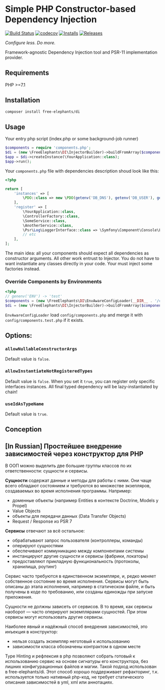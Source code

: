 # Simple PHP Constructor-based Dependency Injection

[![Build Status](https://travis-ci.org/FreeElephants/php-di.svg?branch=master)](https://travis-ci.org/FreeElephants/php-di)
[![codecov](https://codecov.io/gh/FreeElephants/php-di/branch/master/graph/badge.svg)](https://codecov.io/gh/FreeElephants/php-di)
[![Installs](https://img.shields.io/packagist/dt/free-elephants/di.svg)](https://packagist.org/packages/free-elephants/di)
[![Releases](https://img.shields.io/packagist/v/free-elephants/di.svg)](https://github.com/FreeElephants/php-di/releases)

_Configure less. Do more._  

Framework-agnostic Dependency Injection tool and PSR-11 implementation provider. 

## Requirements

PHP >=7.1

## Installation

```bash
composer install free-elephants/di
```

## Usage

Your entry php script (index.php or some background-job runner)
```php
$components = require 'components.php';
$di = (new \FreeElephants\DI\InjectorBuilder)->buildFromArray($components);
$app = $di->createInstance(\YourApplication::class);
$app->run();
```

Your `components.php` file with dependencies description shoud look like this:
```php
<?php

return [
    'instances' => [
        \PDO::class => new \PDO(getenv('DB_DNS'), getenv('DB_USER'), getenv('DB_PASS')),
    ],
    'register' => [
        \YourApplication::class,
        \ControllerFactory::class,
        \SomeService::class,
        \AnotherService::class,
        \Psr\Log\LoggerInterface::class => \Symfony\Component\Console\Logger\ConsoleLogger::class
        // etc
    ],
];
```

The main idea: all your components should expect all dependencies as constructor arguments.  All other work entrust to Injector.
You do not have to want instantiate any classes directly in your code. Your must inject some factories instead.   

### Override Components by Environments

```php
<?php
// genenv('ENV') -> 'test'
$components = (new \FreeElephants\DI\EnvAwareConfigLoader(__DIR__ . '/config', 'ENV'))->readConfig('components');
$di = (new \FreeElephants\DI\InjectorBuilder)->buildFromArray($components);
```

`EnvAwareConfigLoader` load `config/components.php` and merge it with `config/components.test.php` if it exists.

## Options:

### `allowNullableConstructorArgs`
Default value is `false`.  

### `allowInstantiateNotRegisteredTypes` 
Default value is `false`. When you set it `true`, you can register only specific interfaces instances. 
All final typed dependency will be lazy-instantiated by chain!  

### `useIdAsTypeName`
Default value is `true`. 

## Conception

## [In Russian] Простейшее внедрение зависимостей через конструктор для PHP 

В ООП можно выделить две большие группы классов по их ответственности: сущности и сервисы. 

**Сущности** содержат данные и  методы для работы с ними. 
Они чаще всего обладают состоянием и требуются во множестве экзепляров, создаваемых во время исполнения программы. 
Например:
- доменные объекты (например Entities в контексте Doctrine, Models у Propel)
- Value Objects
- объекты для передачи данных (Data Transfer Objects)
- Request / Response из PSR 7

**Сервисы** отвечают за всё остальное: 
- обрабатывают запрос пользователя (контроллеры, команды)
- оперируют сущностями
- обеспечивают коммуникацию между компонентами системы
- инстанцируют другие сущности и сервисы (фабрики, локаторы)
- предоставляют прикладную функциональность (протоколы, хранилища, роутинг) 

Сервис часто требуются в единственном экземпляре, и, редко меняет собственное состояние во время исполнения. 
Сервисы могут быть описаны до этапа исполнения, например в статическом файле, и быть получены в коде по требованию, или созданы единожды при запуске приложения. 

Сущности не должны зависеть от сервисов. В то время, как сервисы наоборот — часто оперируют экземплярами сущностей. 
При этом сервисы могут использовать другие сервисы. 

Наиболее явный и надёжный способ внедрения зависимостей, это инъекция в конструктор:
- нельзя создать экземпляр неготовый к использованию
- зависимости класса обозначены контрактом в одном месте

Type Hinting и рефлексия в php позволяют собрать готовый к использованию сервис на основе сигнатуры его конструктора, без лишних конфигурационных файлов и магии. 
Такой подход использован в free-elephants/di. 
Этот способ хорошо поддерживает рефакторинг, т.к. используется только нативный php-код, не требует статического описания зависимостей в yml, xml или аннотациях. 
